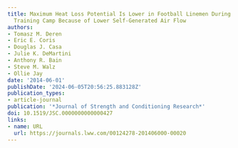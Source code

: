 ```yaml
---
title: Maximum Heat Loss Potential Is Lower in Football Linemen During an NCAA Summer
  Training Camp Because of Lower Self-Generated Air Flow
authors:
- Tomasz M. Deren
- Eric E. Coris
- Douglas J. Casa
- Julie K. DeMartini
- Anthony R. Bain
- Steve M. Walz
- Ollie Jay
date: '2014-06-01'
publishDate: '2024-06-05T20:56:25.883128Z'
publication_types:
- article-journal
publication: '*Journal of Strength and Conditioning Research*'
doi: 10.1519/JSC.0000000000000427
links:
- name: URL
  url: https://journals.lww.com/00124278-201406000-00020
---
```

